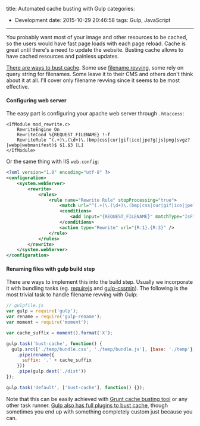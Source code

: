 title: Automated cache busting with Gulp
categories:
  - Development
date: 2015-10-29 20:46:58
tags: Gulp, JavaScript
---

You probably want most of your image and other resources to be cached, so the users would have fast page loads with each page reload. Cache is great until there's a need to update the website. Busting cache allows to have cached resources and painless updates.

<a href="https://css-tricks.com/strategies-for-cache-busting-css/">There are ways to bust cache</a>. Some use <a href="http://www.stevesouders.com/blog/2008/08/23/revving-filenames-dont-use-querystring/">filename revving</a>, some rely on query string for filenames. Some leave it to their CMS and others don't think about it at all. I'll cover only filename revving since it seems to be most effective.

#### Configuring web server

The easy part is configuring your apache web server through `.htaccess`:
```apacheconf
<IfModule mod_rewrite.c>
    RewriteEngine On
    RewriteCond %{REQUEST_FILENAME} !-f
    RewriteRule ^(.+)\.(\d+)\.(bmp|css|cur|gif|ico|jpe?g|js|png|svgz?|webp|webmanifest)$ $1.$3 [L]
</IfModule>
```

Or the same thing with IIS `web.config`:
```xml
<?xml version="1.0" encoding="utf-8" ?>
<configuration>
    <system.webServer>
        <rewrite>
            <rules>
                <rule name="Rewrite Rule" stopProcessing="true">
                    <match url="^(.+)\.(\d+)\.(bmp|css|cur|gif|ico|jpe?g|js|png|svgz?|webp|webmanifest)$" ignoreCase="true" />
                    <conditions>
                        <add input="{REQUEST_FILENAME}" matchType="IsFile" ignoreCase="true" negate="true" />
                    </conditions>
                    <action type="Rewrite" url="{R:1}.{R:3}" />
                </rule>
            </rules>
        </rewrite>
    </system.webServer>
</configuration>
```

#### Renaming files with gulp build step

There are ways to implement this into the build step. Usually we incorporate it with bundling tasks (eg. <a href="http://requirejs.org/">requirejs</a> and <a href="https://www.npmjs.com/package/gulp-cssmin">gulp-cssmin</a>). The following is the most trivial task to handle filename revving with Gulp:
```js
// gulpfile.js
var gulp = require('gulp');
var rename = require('gulp-rename');
var moment = require('moment');

var cache_suffix = moment().format('X');

gulp.task('bust-cache', function() {
  gulp.src(['./temp/bundle.css', './temp/bundle.js'], {base: './temp'})
    .pipe(rename({
      suffix: '.' + cache_suffix
    }))
    .pipe(gulp.dest('./dist'))
});

gulp.task('default', ['bust-cache'], function() {});
```

Note that this can be easily achieved with <a href="https://github.com/hollandben/grunt-cache-bust">Grunt cache busting tool</a> or any other task runner. <a href="https://www.npmjs.com/package/gulp-buster">Gulp also has full plugins to bust cache</a>, though sometimes you end up with something completely custom just because you can. 

